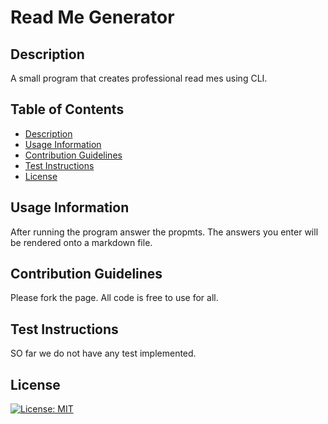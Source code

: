 # Read Me Generator

## Description
A small program that creates professional read mes using CLI.
  
## Table of Contents
 - [Description](#description)
 - [Usage Information](#usage-information)
 - [Contribution Guidelines](contribution-guidelines)
 - [Test Instructions](#test-instructions)
 - [License](#license)
  
## Usage Information
After running the program answer the propmts. The answers you enter will be rendered onto a markdown file.
  
## Contribution Guidelines
Please fork the page. All code is free to use for all.
  
## Test Instructions
SO far we do not have any test implemented.

## License
[![License: MIT](https://img.shields.io/badge/License-MIT-yellow.svg)](https://choosealicense.com/licenses/mit/)